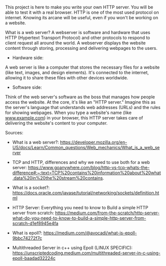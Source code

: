 This project is here to make you write your own HTTP server. You will be able to test it with a real browser. HTTP is one of the most used protocol on internet. Knowing its arcane will be useful, even if you won't be working on a website.

What is a web server?
A webserver is software and hardware that uses HTTP (Hypertext Transport Protocol) and other protocols to respond to client request all around the world. A webserver displays the website content through storing, processing and delivering webpages to the users.

- Hardware side:

A web server is like a computer that stores the necessary files for a website (like text, images, and design elements).
It's connected to the internet, allowing it to share these files with other devices worldwide.

- Software side:

Think of the web server's software as the boss that manages how people access the website.
At the core, it's like an "HTTP server." Imagine this as the server's language that understands web addresses (URLs) and the rules for showing webpages.
When you type a website's name (like www.example.com) in your browser, this HTTP server takes care of delivering the website's content to your computer.


Sources:

- What is a web server?:
https://developer.mozilla.org/en-US/docs/Learn/Common_questions/Web_mechanics/What_is_a_web_server

- TCP and HTTP, differences and why we need to use both for a web server:
https://www.goanywhere.com/blog/http-vs-tcp-whats-the-difference#:~:text=TCP%20contains%20information%20about%20what,data%20in%20the%20stream%20contains.

- What is a socket?:
https://docs.oracle.com/javase/tutorial/networking/sockets/definition.html

- HTTP Server: Everything you need to know to Build a simple HTTP server from scratch:
https://medium.com/from-the-scratch/http-server-what-do-you-need-to-know-to-build-a-simple-http-server-from-scratch-d1ef8945e4fa

- What is epoll?:
https://medium.com/@avocadi/what-is-epoll-9bbc74272f7c

- Multithreaded Server in c++ using Epoll (LINUX SPECIFIC):
https://unscriptedcoding.medium.com/multithreaded-server-in-c-using-epoll-baadad32224c
